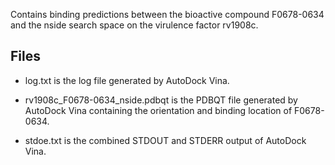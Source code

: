 Contains binding predictions between the bioactive compound F0678-0634 and the nside search space on the virulence factor rv1908c.

## Files

- log.txt is the log file generated by AutoDock Vina.

- rv1908c_F0678-0634_nside.pdbqt is the PDBQT file generated by AutoDock Vina containing the orientation and binding location of F0678-0634.

- stdoe.txt is the combined STDOUT and STDERR output of AutoDock Vina.

